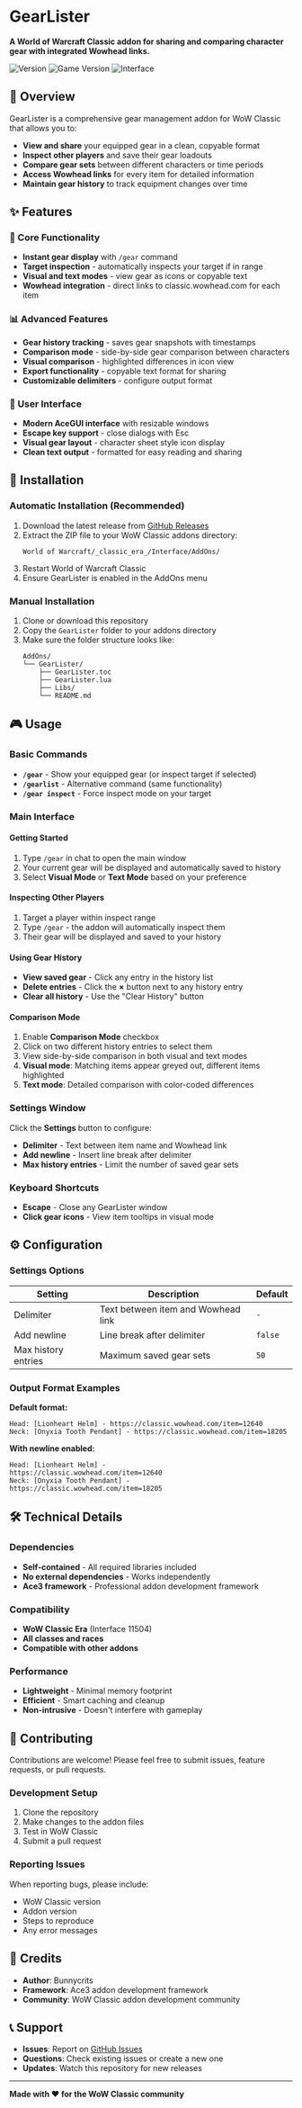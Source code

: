 # GearLister

**A World of Warcraft Classic addon for sharing and comparing character gear with integrated Wowhead links.**

![Version](https://img.shields.io/badge/version-4.10.0-blue.svg)
![Game Version](https://img.shields.io/badge/wow%20classic-era-orange.svg)
![Interface](https://img.shields.io/badge/interface-11504-green.svg)

## 📖 Overview

GearLister is a comprehensive gear management addon for WoW Classic that allows you to:
- **View and share** your equipped gear in a clean, copyable format
- **Inspect other players** and save their gear loadouts
- **Compare gear sets** between different characters or time periods
- **Access Wowhead links** for every item for detailed information
- **Maintain gear history** to track equipment changes over time

## ✨ Features

### 🎯 Core Functionality
- **Instant gear display** with `/gear` command
- **Target inspection** - automatically inspects your target if in range
- **Visual and text modes** - view gear as icons or copyable text
- **Wowhead integration** - direct links to classic.wowhead.com for each item

### 📊 Advanced Features
- **Gear history tracking** - saves gear snapshots with timestamps
- **Comparison mode** - side-by-side gear comparison between characters
- **Visual comparison** - highlighted differences in icon view
- **Export functionality** - copyable text format for sharing
- **Customizable delimiters** - configure output format

### 🎨 User Interface
- **Modern AceGUI interface** with resizable windows
- **Escape key support** - close dialogs with Esc
- **Visual gear layout** - character sheet style icon display
- **Clean text output** - formatted for easy reading and sharing

## 🚀 Installation

### Automatic Installation (Recommended)
1. Download the latest release from [GitHub Releases](../../releases)
2. Extract the ZIP file to your WoW Classic addons directory:
   ```
   World of Warcraft/_classic_era_/Interface/AddOns/
   ```
3. Restart World of Warcraft Classic
4. Ensure GearLister is enabled in the AddOns menu

### Manual Installation
1. Clone or download this repository
2. Copy the `GearLister` folder to your addons directory
3. Make sure the folder structure looks like:
   ```
   AddOns/
   └── GearLister/
       ├── GearLister.toc
       ├── GearLister.lua
       ├── Libs/
       └── README.md
   ```

## 🎮 Usage

### Basic Commands
- **`/gear`** - Show your equipped gear (or inspect target if selected)
- **`/gearlist`** - Alternative command (same functionality)
- **`/gear inspect`** - Force inspect mode on your target

### Main Interface

#### Getting Started
1. Type `/gear` in chat to open the main window
2. Your current gear will be displayed and automatically saved to history
3. Select **Visual Mode** or **Text Mode** based on your preference

#### Inspecting Other Players
1. Target a player within inspect range
2. Type `/gear` - the addon will automatically inspect them
3. Their gear will be displayed and saved to your history

#### Using Gear History
- **View saved gear** - Click any entry in the history list
- **Delete entries** - Click the **×** button next to any history entry
- **Clear all history** - Use the "Clear History" button

#### Comparison Mode
1. Enable **Comparison Mode** checkbox
2. Click on two different history entries to select them
3. View side-by-side comparison in both visual and text modes
4. **Visual mode**: Matching items appear greyed out, different items highlighted
5. **Text mode**: Detailed comparison with color-coded differences

### Settings Window
Click the **Settings** button to configure:
- **Delimiter** - Text between item name and Wowhead link
- **Add newline** - Insert line break after delimiter
- **Max history entries** - Limit the number of saved gear sets

### Keyboard Shortcuts
- **Escape** - Close any GearLister window
- **Click gear icons** - View item tooltips in visual mode

## ⚙️ Configuration

### Settings Options
| Setting | Description | Default |
|---------|-------------|---------|
| Delimiter | Text between item and Wowhead link | ` - ` |
| Add newline | Line break after delimiter | `false` |
| Max history entries | Maximum saved gear sets | `50` |

### Output Format Examples

**Default format:**
```
Head: [Lionheart Helm] - https://classic.wowhead.com/item=12640
Neck: [Onyxia Tooth Pendant] - https://classic.wowhead.com/item=18205
```

**With newline enabled:**
```
Head: [Lionheart Helm] - 
https://classic.wowhead.com/item=12640
Neck: [Onyxia Tooth Pendant] - 
https://classic.wowhead.com/item=18205
```

## 🛠️ Technical Details

### Dependencies
- **Self-contained** - All required libraries included
- **No external dependencies** - Works independently
- **Ace3 framework** - Professional addon development framework

### Compatibility
- **WoW Classic Era** (Interface 11504)
- **All classes and races**
- **Compatible with other addons**

### Performance
- **Lightweight** - Minimal memory footprint
- **Efficient** - Smart caching and cleanup
- **Non-intrusive** - Doesn't interfere with gameplay

## 🤝 Contributing

Contributions are welcome! Please feel free to submit issues, feature requests, or pull requests.

### Development Setup
1. Clone the repository
2. Make changes to the addon files
3. Test in WoW Classic
4. Submit a pull request

### Reporting Issues
When reporting bugs, please include:
- WoW Classic version
- Addon version
- Steps to reproduce
- Any error messages

## 🙏 Credits

- **Author**: Bunnycrits
- **Framework**: Ace3 addon development framework
- **Community**: WoW Classic addon development community

## 📞 Support

- **Issues**: Report on [GitHub Issues](../../issues)
- **Questions**: Check existing issues or create a new one
- **Updates**: Watch this repository for new releases

---

**Made with ❤️ for the WoW Classic community**
